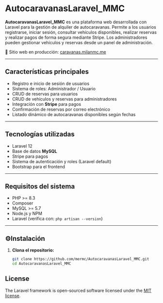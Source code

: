 # AutocaravanasLaravel_MMC 

**AutocaravanasLaravel_MMC** es una plataforma web desarrollada con Laravel para la gestión de alquiler de autocaravanas. Permite a los usuarios registrarse, iniciar sesión, consultar vehículos disponibles, realizar reservas y realizar pagos de forma segura mediante Stripe. Los administradores pueden gestionar vehículos y reservas desde un panel de administración.

🔗 Sitio web en producción: [caravanas.milanmc.me](https://caravanas.milanmc.me/)

---

## Características principales

- Registro e inicio de sesión de usuarios
- Sistema de roles: Administrador / Usuario
- CRUD de reservas para usuarios
- CRUD de vehículos y reservas para administradores
- Integración con **Stripe** para pagos
- Confirmación de reservas por correo electrónico
- Listado dinámico de autocaravanas disponibles según fechas

---

##  Tecnologías utilizadas

- Laravel 12
- Base de datos **MySQL**
- Stripe para pagos
- Sistema de autenticación y roles (Laravel default)
- Bootstrap para el frontend

---

## Requisitos del sistema

- PHP >= 8.3
- Composer  
- MySQL >= 5.7  
- Node.js y NPM  
- Laravel (verifica con: `php artisan --version`)

---

## ⚙Instalación

1. **Clona el repositorio:**

   ```bash
   git clone https://github.com/mermc/AutocaravanasLaravel_MMC.git
   cd AutocaravanasLaravel_MMC

## License

The Laravel framework is open-sourced software licensed under the [MIT license](https://opensource.org/licenses/MIT).
